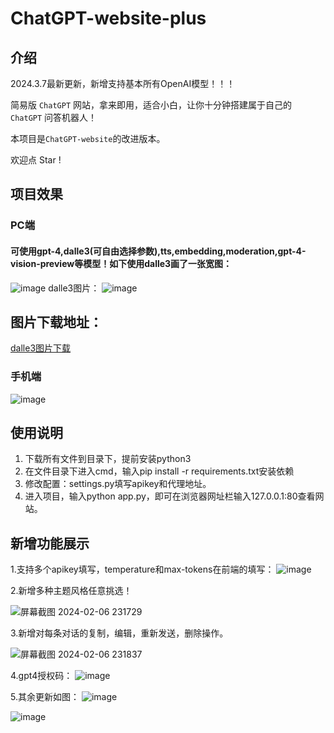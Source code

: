 # ChatGPT-website-plus

## 介绍
2024.3.7最新更新，新增支持基本所有OpenAI模型！！！

简易版 `ChatGPT` 网站，拿来即用，适合小白，让你十分钟搭建属于自己的 `ChatGPT` 问答机器人！

本项目是`ChatGPT-website`的改进版本。

欢迎点 Star ! 
## 项目效果

### PC端
#### 可使用gpt-4,dalle3(可自由选择参数),tts,embedding,moderation,gpt-4-vision-preview等模型！如下使用dalle3画了一张宽图：
![image](https://github.com/buwanyuanshen/ChatGPT-website-plus/assets/144007759/aaa3e2eb-6322-49c6-868c-3e665fa66d66)
dalle3图片：
![image](https://github.com/buwanyuanshen/ChatGPT-website-plus/assets/144007759/92158ecf-cd9f-4f03-8ba2-b93bc700951b)

## 图片下载地址：
[dalle3图片下载](https://66.ccfgpt.cn/sJU_美丽少女.png)



### 手机端
![image](https://github.com/buwanyuanshen/ChatGPT-website-plus/assets/144007759/c78e568b-a188-4524-b82a-3247f95eda92)



## 使用说明

1. 下载所有文件到目录下，提前安装python3
2. 在文件目录下进入cmd，输入pip install -r requirements.txt安装依赖
3. 修改配置：settings.py填写apikey和代理地址。
4. 进入项目，输入python app.py，即可在浏览器网址栏输入127.0.0.1:80查看网站。
   


## 新增功能展示
1.支持多个apikey填写，temperature和max-tokens在前端的填写：
![image](https://github.com/buwanyuanshen/ChatGPT-website-plus/assets/144007759/e0d58358-26d9-49ec-943f-6261f7dc6e25)

2.新增多种主题风格任意挑选！

![屏幕截图 2024-02-06 231729](https://github.com/buwanyuanshen/ChatGPT-website-plus/assets/144007759/94b30e21-152b-48df-8ae1-0afadba17791)


3.新增对每条对话的复制，编辑，重新发送，删除操作。

![屏幕截图 2024-02-06 231837](https://github.com/buwanyuanshen/ChatGPT-website-plus/assets/144007759/8c9805f6-ddf2-406b-8550-ea09454c9095)


4.gpt4授权码：
![image](https://github.com/buwanyuanshen/ChatGPT-website-plus/assets/144007759/e0d58358-26d9-49ec-943f-6261f7dc6e25)


5.其余更新如图：
![image](https://github.com/buwanyuanshen/ChatGPT-website-plus/assets/144007759/0fbee449-bfe8-49e5-99ea-78b9997a4dfb)

![image](https://github.com/buwanyuanshen/ChatGPT-website-plus/assets/144007759/eef83fed-dacb-4de1-896f-a5d8f5b92bec)





